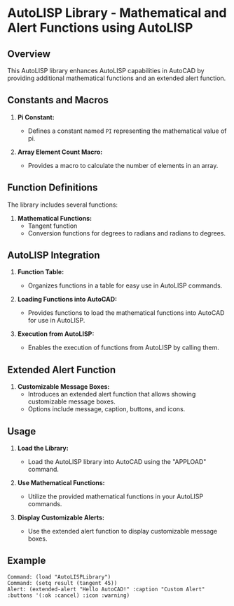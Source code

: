 # AutoLISP Library - Mathematical and Alert Functions using AutoLISP
 
## Overview
 
This AutoLISP library enhances AutoLISP capabilities in AutoCAD by providing additional mathematical functions and an extended alert function.
 
## Constants and Macros
 
1. **Pi Constant:**
   - Defines a constant named `PI` representing the mathematical value of pi.
 
2. **Array Element Count Macro:**
   - Provides a macro to calculate the number of elements in an array.
 
## Function Definitions
 
The library includes several functions:
 
1. **Mathematical Functions:**
   - Tangent function
   - Conversion functions for degrees to radians and radians to degrees.
 
## AutoLISP Integration
 
1. **Function Table:**
   - Organizes functions in a table for easy use in AutoLISP commands.
 
2. **Loading Functions into AutoCAD:**
   - Provides functions to load the mathematical functions into AutoCAD for use in AutoLISP.
 
3. **Execution from AutoLISP:**
   - Enables the execution of functions from AutoLISP by calling them.
 
## Extended Alert Function
 
1. **Customizable Message Boxes:**
   - Introduces an extended alert function that allows showing customizable message boxes.
   - Options include message, caption, buttons, and icons.
 
## Usage
 
1. **Load the Library:**
   - Load the AutoLISP library into AutoCAD using the "APPLOAD" command.
 
2. **Use Mathematical Functions:**
   - Utilize the provided mathematical functions in your AutoLISP commands.
 
3. **Display Customizable Alerts:**
   - Use the extended alert function to display customizable message boxes.
 
## Example
 
```autocad
Command: (load "AutoLISPLibrary")
Command: (setq result (tangent 45))
Alert: (extended-alert "Hello AutoCAD!" :caption "Custom Alert" :buttons '(:ok :cancel) :icon :warning)
